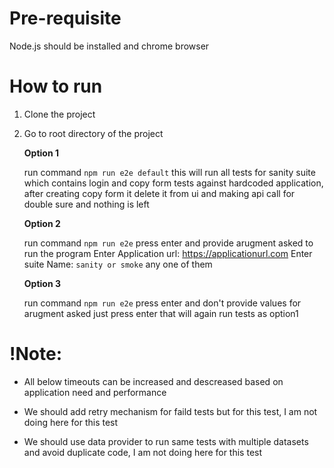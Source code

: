 # Pre-requisite

Node.js should be installed and chrome browser

# How to run

1. Clone the project
2. Go to root directory of the project

   **Option 1**

   run command `npm run e2e default` this will run all tests for sanity suite which contains login and copy form tests against hardcoded application, after creating copy form it delete it from ui and making api call for double sure and nothing is left

   **Option 2**

   run command `npm run e2e` press enter and provide arugment asked to run the program
   Enter Application url: https://applicationurl.com
   Enter suite Name: `sanity or smoke` any one of them

   **Option 3**

   run command `npm run e2e` press enter and don't provide values for arugment asked just press enter that will again run tests as option1

# !Note:

- All below timeouts can be increased and descreased based on application need and performance

- We should add retry mechanism for faild tests but for this test, I am not doing here for this test
- We should use data provider to run same tests with multiple datasets and avoid duplicate code, I am not doing here for this test
